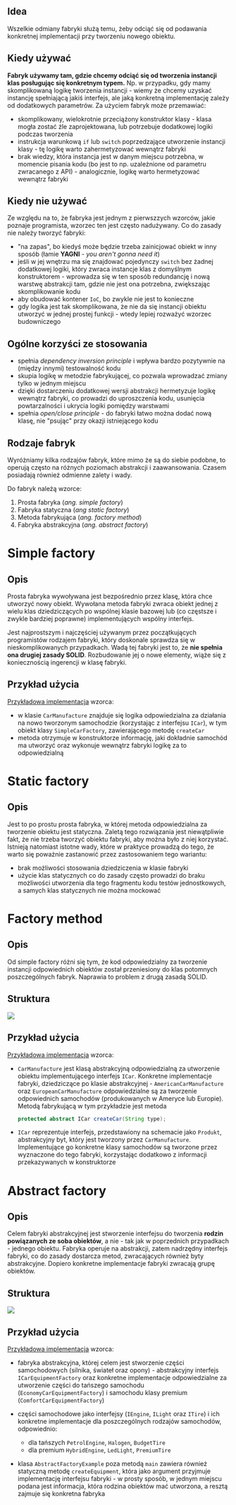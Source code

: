 ## Idea

Wszelkie odmiany fabryki służą temu, żeby odciąć się od podawania konkretnej implementacji przy tworzeniu nowego obiektu.

## Kiedy używać

**Fabryk używamy tam, gdzie chcemy odciąć się od tworzenia instancji klas posługując się konkretnym typem.** Np. w przypadku, gdy mamy skomplikowaną logikę tworzenia instancji - wiemy że chcemy uzyskać instancję spełniającą jakiś interfejs, ale jaką konkretną implementację zależy od dodatkowych parametrów. Za użyciem fabryk może przemawiać:

- skomplikowany, wielokrotnie przeciążony konstruktor klasy - klasa mogła zostać źle zaprojektowana, lub potrzebuje dodatkowej logiki podczas tworzenia
- instrukcja warunkową `if` lub `switch` poprzedzające utworzenie instancji klasy - tę logikę warto zahermetyzować wewnątrz fabryki
- brak wiedzy, która instancja jest w danym miejscu potrzebna, w momencie pisania kodu (bo jest to np. uzależnione od parametru zwracanego z API) - analogicznie, logikę warto hermetyzować wewnątrz fabryki

## Kiedy nie używać

Ze względu na to, że fabryka jest jednym z pierwszzych wzorców, jakie poznaje programista, wzorzec ten jest często nadużywany. Co do zasady nie należy tworzyć fabryki:

- "na zapas", bo kiedyś może będzie trzeba zainicjować obiekt w inny sposób (łamie **YAGNI** - *you aren't gonna need it*)
- jeśli w jej wnętrzu ma się znajdować pojedynczy `switch` bez żadnej dodatkowej logiki, który zwraca instancje klas z domyślnym konstruktorem - wprowadza się w ten sposób redundancję i nową warstwę abstrakcji tam, gdzie nie jest ona potrzebna, zwiększając skomplikowanie kodu
- aby obudować kontener `IoC`, bo zwykle nie jest to konieczne
- gdy logika jest tak skomplikowana, że nie da się instancji obiektu utworzyć w jednej prostej funkcji - wtedy lepiej rozważyć wzorzec budowniczego

## Ogólne korzyści ze stosowania

- spełnia *dependency inversion principle* i wpływa bardzo pozytywnie na (między innymi) testowalność kodu
- skupia logikę w metodzie fabrykującej, co pozwala wprowadzać zmiany tylko w jednym miejscu
- dzięki dostarczeniu dodatkowej wersji abstrakcji hermetyzuje logikę wewnątrz fabryki, co prowadzi do uproszczenia kodu, usunięcia powtarzalności i ukrycia logiki pomiędzy warstwami
- spełnia *open/close principle* - do fabryki łatwo można dodać nową klasę, nie "psując" przy okazji istniejącego kodu

## Rodzaje fabryk

Wyróżniamy kilka rodzajów fabryk, które mimo że są do siebie podobne, to operują często na różnych poziomach abstrakcji i zaawansowania. Czasem posiadają również odmienne zalety i wady.

Do fabryk należą wzorce:
1. Prosta fabryka (*ang. simple factory*)
2. Fabryka statyczna (*ang static factory*)
3. Metoda fabrykująca (*ang. factory method*)
4. Fabryka abstrakcyjna (*ang. abstract factory*)

# Simple factory

## Opis

Prosta fabryka wywoływana jest bezpośrednio przez klasę, która chce utworzyć nowy obiekt. Wywołana metoda fabryki zwraca obiekt jednej z wielu klas dziedziczących po wspólnej klasie bazowej lub (co częstsze i zwykle bardziej poprawne) implementujących wspólny interfejs.

Jest najprostszym i najczęściej używanym przez początkujących programistów rodzajem fabryki, który doskonale sprawdza się w nieskomplikowanych przypadkach. Wadą tej fabryki jest to, że **nie spełnia ona drugiej zasady SOLID**. Rozbudowanie jej o nowe elementy, wiąże się z koniecznością ingerencji w klasę fabryki.

## Przykład użycia

[Przykładowa implementacja](https://github.com/DuDiiC/design-patterns-notes/tree/master/implementations/simpleFactory/src) wzorca:

- w klasie `CarManufacture` znajduje się logika odpowiedzialna za działania na nowo tworzonym samochodzie (korzystając z interfejsu `ICar`), w tym obiekt klasy `SimpleCarFactory`, zawierającego metodę `createCar`
- metoda otrzymuje w konstruktorze informację, jaki dokładnie samochód ma utworzyć oraz wykonuje wewnątrz fabryki logikę za to odpowiedzialną

# Static factory

## Opis

Jest to po prostu prosta fabryka, w której metoda odpowiedzialna za tworzenie obiektu jest statyczna. Zaletą tego rozwiązania jest niewątpliwie fakt, że nie trzeba tworzyć obiektu fabryki, aby można było z niej korzystać. Istnieją natomiast istotne wady, które w praktyce prowadzą do tego, że warto się poważnie zastanowić przez zastosowaniem tego wariantu:

- brak możliwości stosowania dziedziczenia w klasie fabryki
- użycie klas statycznych co do zasady często prowadzi do braku możliwości utworzenia dla tego fragmentu kodu testów jednostkowych, a samych klas statycznych nie można mockować

# Factory method

## Opis

Od simple factory różni się tym, że kod odpowiedzialny za tworzenie instancji odpowiednich obiektów został przeniesiony do klas potomnych poszczególnych fabryk. Naprawia to problem z drugą zasadą SOLID.

## Struktura

![](https://javadeveloper.pl/images/blog/diagram-klas-wzorca-metody-fabrykujacej.svg)

## Przykład użycia

[Przykładowa implementacja](https://github.com/DuDiiC/design-patterns-notes/tree/master/implementations/factoryMethod/src) wzorca:

- `CarManufacture` jest klasą abstrakcyjną odpowiedzialną za utworzenie obiektu implementującego interfejs `ICar`. Konkretne implementacje fabryki, dziedziczące po klasie abstrakcyjnej - `AmericanCarManufacture` oraz `EuropeanCarManufacture` odpowiedzialne są za tworzenie odpowiednich samochodów (produkowanych w Ameryce lub Europie). Metodą fabrykującą w tym przykładzie jest metoda

    ```java
    protected abstract ICar createCar(String type);
    ```

- `ICar` reprezentuje interfejs, przedstawiony na schemacie jako `Produkt`, abstrakcyjny byt, który jest tworzony przez `CarManufacture`. Implementujące go konkretne klasy samochodów są tworzone przez wyznaczone do tego fabryki, korzystając dodatkowo z informacji przekazywanych w konstruktorze

# Abstract factory

## Opis

Celem fabryki abstrakcyjnej jest stworzenie interfejsu do tworzenia **rodzin powiązanych ze soba obiektów**, a nie - tak jak w poprzednich przypadkach - jednego obiektu. Fabryka operuje na abstrakcji, zatem nadrzędny interfejs fabryki, co do zasady dostarcza metod, zwracających również byty abstrakcyjne. Dopiero konkretne implementacje fabryki zwracają grupę obiektów.

## Struktura

![](https://javadeveloper.pl/images/blog/diagram-klas-wzorca-fabryki-abstrakcyjnej-w-jezyku-uml.svg)

## Przykład użycia

[Przykładowa implementacja](https://github.com/DuDiiC/design-patterns-notes/tree/master/implementations/abstractFactory/src) wzorca:

- fabryka abstrakcyjna, której celem jest stworzenie części samochodowych (silnika, świateł oraz opony) - abstrakcyjny interfejs `ICarEquipmentFactory` oraz konkretne implementacje odpowiedzialne za utworzenie części do tańszego samochodu (`EconomyCarEquipmentFactory`) i samochodu klasy premium (`ComfortCarEquipmentFactory`)
- części samochodowe jako interfejsy (`IEngine`, `ILight` oraz `ITire`) i ich konkretne implementacje dla poszczególnych rodzajów samochodów, odpowiednio:

  - dla tańszych `PetrolEngine`, `Halogen`, `BudgetTire`
  - dla premium `HybridEngine`, `LedLight`, `PremiumTire`

- klasa `AbstractFactoryExample` poza metodą `main` zawiera również statyczną metodę `createEquipment`, która jako argument przyjmuje implementację interfejsu fabryki - w prosty sposób, w jednym miejscu podana jest informacja, która rodzina obiektów mać utworzona, a resztą zajmuje się konkretna fabryka

